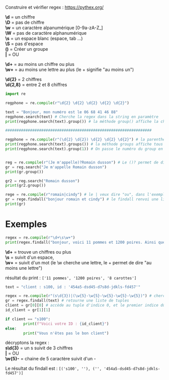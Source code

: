 Construire et vérifier regex : https://pythex.org/

**\d** = un chiffre  
**\D** = pas de chiffre  
**\w** = un caractère alpanumérique [0-9a-zA-Z_]  
**\W** = pas de caractère alphanumérique  
**\s** = un espace blanc (espace, tab ...)  
**\S** = pas d'espace  
**()** = Créer un groupe  
**|** = OU

**\d+** = au moins un chiffre ou plus  
**\w+** = au moins une lettre au plus (le + signifie "au moins un")

**\d{2}** = 2 chiffres  
**\d{2,8}** = entre 2 et 8 chiffres


```python
import re

regphone = re.compile(r"\d{2} \d{2} \d{2} \d{2} \d{2}")

text = "Bonjour, mon numéro est le 06 68 41 46 88"
regphone.search(text) # Cherche la regex dans la string en paramètre
print(regphone.search(text).group()) # la méthode group() affiche la chaine trouvé

#################################################################

regphone = re.compile(r"(\d{2} \d{2}) \d{2} \d{2} \d{2}") # la parenthèse permet de séparer en groupe
print(regphone.search(text).groups()) # la méthode groups affiche tous les groupe
print(regphone.search(text).group(1)) # On passe le numéro du group en paramètre pour afficher celui qu'on veux


reg = re.compile(r"(Je m'appelle)?Romain dusson") # Le ()? permet de dire que le groupe est optionnel
gr = reg.search("Je m'appelle Romain dusson")
print(gr.group())

gr2 = reg.search("Romain dusson")
print(gr2.group())

rege = re.compile(r"romain|cindy") # le | veux dire "ou", dans l'exemple, cindy ou romain
gr = rege.findall("bonjour romain et cindy") # le findall renvoi une liste de tout ce qui match
print(gr)
```


# Exemples
```python
regex = re.compile(r"\d+\s\w+")
print(regex.findall("bonjour, voici 11 pommes et 1200 poires. Ainsi que 8 carottes"))
```
**\d+** = trouve un chiffres ou plus  
**\s** = suivit d'un espace,  
**\w+** = suivit d'un mot (le \w cherche une lettre, le + permet de dire "au moins une lettre")

résultat du print : ```['11 pommes', '1200 poires', '8 carottes']```

```python
text = "client : s100, id : '454a5-dsd45-d7s8d-jdkls-fd457'"

regex = re.compile(r"(s\d{3})|(\w{5}-\w{5}-\w{5}-\w{5}-\w{5})") # cherche le client et l'id
gr = regex.findall(text) # retourne une liste de tuples
client = gr[0][0] # accède au tuple d'indice 0, et le premier indice du tuple
id_client = gr[1][1]

if client == "s100":
        print(f"Voici votre ID : {id_client}")
else:
        print("Vous n'êtes pas le bon client")
```
décryptons la regex :  
**s\d{3}** = un s suivit de 3 chiffres  
**|** = OU  
**\w{5}-** = chaine de 5 caractère suivit d'un -

Le résultat du findall est : ```[('s100', ''), ('', '454a5-dsd45-d7s8d-jdkls-fd457')]```
